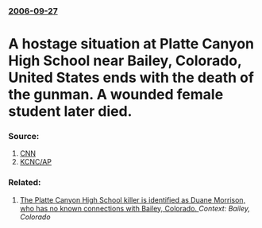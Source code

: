 ### [2006-09-27](/news/2006/09/27/index.md)

#  A hostage situation at Platte Canyon High School near Bailey, Colorado, United States ends with the death of the gunman. A wounded female student later died.




### Source:

1. [CNN](http://www.cnn.com/2006/US/09/27/school.shooting/index.html)
2. [KCNC/AP](http://cbs4denver.com/topstories/local_story_270191531.html)

### Related:

1. [ The Platte Canyon High School killer is identified as Duane Morrison, who has no known connections with Bailey, Colorado. ](/news/2006/09/28/the-platte-canyon-high-school-killer-is-identified-as-duane-morrison-who-has-no-known-connections-with-bailey-colorado.md) _Context: Bailey, Colorado_
